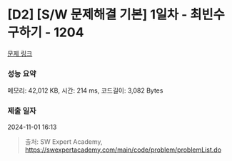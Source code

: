 # [D2] [S/W 문제해결 기본] 1일차 - 최빈수 구하기 - 1204 

[문제 링크](https://swexpertacademy.com/main/code/problem/problemDetail.do?contestProbId=AV13zo1KAAACFAYh) 

### 성능 요약

메모리: 42,012 KB, 시간: 214 ms, 코드길이: 3,082 Bytes

### 제출 일자

2024-11-01 16:13



> 출처: SW Expert Academy, https://swexpertacademy.com/main/code/problem/problemList.do